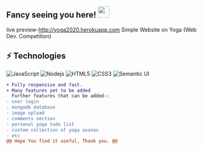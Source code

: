 ## Fancy seeing you here! <img src="https://i.pinimg.com/originals/64/41/61/644161b5ce15397473f2c4a49620ee8f.gif" width="30px">
live preview-http://yoga2020.herokuapp.com
Simple Website on Yoga (Web Dev. Competition)

## ⚡ Technologies

![JavaScript](https://img.shields.io/badge/-JavaScript-black?style=flat-square&logo=javascript)
![Nodejs](https://img.shields.io/badge/-Nodejs-black?style=flat-square&logo=Node.js)
![HTML5](https://img.shields.io/badge/-HTML5-E34F26?style=flat-square&logo=html5&logoColor=white)
![CSS3](https://img.shields.io/badge/-CSS3-1572B6?style=flat-square&logo=css3)
![Semantic UI](https://img.shields.io/badge/-SemanticUI-563D7C?style=flat-square)


```diff
+ Fully responsive and fast.
+ Many features yet to be added
  Further features that can be added-:
- user login
- mongodb database
- image upload
- comments section
- personal yoga todo list
- custom collection of yoga asanas
- etc
@@ Hope You find it useful, Thank you. @@
```
